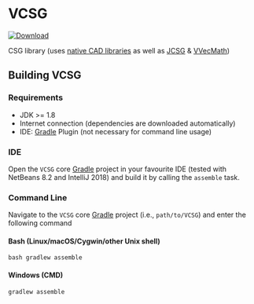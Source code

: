 # VCSG

[ ![Download](https://api.bintray.com/packages/miho/JCSG/VCSG/images/download.svg) ](https://bintray.com/miho/JCSG/VCSG/_latestVersion)

CSG library (uses [native CAD libraries](https://github.com/miho/OCC-CSG) as well as [JCSG](https://github.com/miho/JCSG) &amp; [VVecMath](https://github.com/miho/VVecMath))

## Building VCSG

### Requirements

- JDK >= 1.8
- Internet connection (dependencies are downloaded automatically)
- IDE: [Gradle](http://www.gradle.org/) Plugin (not necessary for command line usage)

### IDE

Open the `VCSG` core [Gradle](http://www.gradle.org/) project in your favourite IDE (tested with NetBeans 8.2 and IntelliJ 2018) and build it
by calling the `assemble` task.

### Command Line

Navigate to the `VCSG` core [Gradle](http://www.gradle.org/) project (i.e., `path/to/VCSG`) and enter the following command

#### Bash (Linux/macOS/Cygwin/other Unix shell)

    bash gradlew assemble
    
#### Windows (CMD)

    gradlew assemble 

